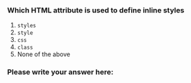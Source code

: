 ### Which HTML attribute is used to define inline styles

1. `styles`
2. `style`
3. `css`
4. `class`
5. None of the above


### Please write your answer here:

